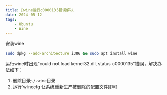 ```yaml
---
title: 🫥wine运行c0000135错误解决
date: 2024-05-12
tags: 
    - Ubuntu
    - Wine
---
```


安装wine

```sh
sudo dpkg --add-architecture i386 && sudo apt install wine
```

运行wine时出现"could not load kernel32.dll, status c0000135"错误，解决办法如下：

1. 删除目录`~/.wine`目录
2. 运行`winecfg 让系统重新生产被删除的配置文件即可
